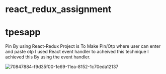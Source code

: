 # react_redux_assignment
# tpesapp
Pin By using React-Redux
Project is To Make Pin/Otp where user can enter and paste otp 
I used React event handler to acheived this technique
I achieved this By using the event handler.


![70847884-f9d35f00-1e69-11ea-8152-1c70eda12137](https://user-images.githubusercontent.com/101575981/184169523-2f4b0d72-7e79-4246-a12b-438e082fe038.gif)

